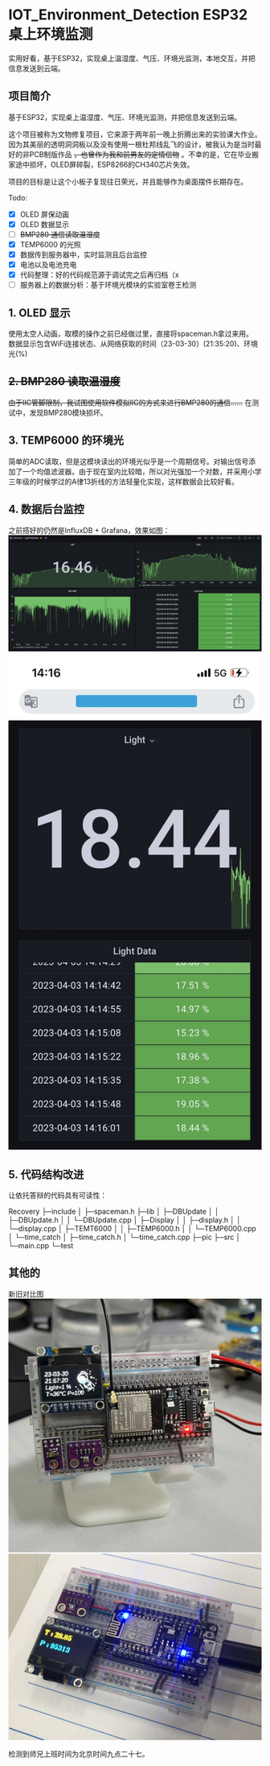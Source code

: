 # IOT_Environment_Detection ESP32桌上环境监测
实用好看，基于ESP32，实现桌上温湿度、气压、环境光监测，本地交互，并把信息发送到云端。

## 项目简介

基于ESP32，实现桌上温湿度、气压、环境光监测，并把信息发送到云端。

这个项目被称为文物修复项目，它来源于两年前一晚上折腾出来的实验课大作业。因为其美丽的透明洞洞板以及没有使用一根杜邦线乱飞的设计，被我认为是当时最好的非PCB制版作品 ~~，也曾作为我和前男友的定情信物~~ 。不幸的是，它在毕业搬家途中损坏，OLED屏碎裂，ESP8266的CH340芯片失效。

项目的目标是让这个小板子复现往日荣光，并且能够作为桌面摆件长期存在。

Todo:

- [x] OLED 屏保动画
- [x] OLED 数据显示
- [ ] ~~BMP280 通信读取温湿度~~
- [x] TEMP6000 的光照
- [x] 数据传到服务器中，实时监测且后台监控
- [x] 电池以及电池充电
- [x] 代码整理：好的代码规范源于调试完之后再归档（x
- [ ] 服务器上的数据分析：基于环境光模块的实验室卷王检测

## 1. OLED 显示
使用太空人动画，取模的操作之前已经做过里，直接将spaceman.h拿过来用。
数据显示包含WiFi连接状态、从网络获取的时间（23-03-30）(21:35:20)、环境光(%)

## ~~2. BMP280 读取温湿度~~

~~由于IIC管脚限制，我试图使用软件模拟IIC的方式来进行BMP280的通信……~~
在测试中，发现BMP280模块损坏。

## 3. TEMP6000 的环境光
简单的ADC读取，但是这模块读出的环境光似乎是一个周期信号。对输出信号添加了一个均值滤波器。由于现在室内比较暗，所以对光强加一个对数，并采用小学三年级的时候学过的A律13折线的方法轻量化实现，这样数据会比较好看。

## 4. 数据后台监控
之前搭好的仍然是InfluxDB + Grafana，效果如图：
![Grafanachrome](pic/GrafanaChrome.png)
![Grafana](pic/GrafanaPhone.jpg)

## 5. 代码结构改进
让依托答辩的代码具有可读性：

Recovery
├─include
│  ├─spaceman.h
├─lib
│  ├─DBUpdate
│  │  ├─DBUpdate.h
│  │  └─DBUpdate.cpp
│  ├─Display
│  │  ├─display.h
│  │  └─display.cpp
│  ├─TEMT6000
│  │  ├─TEMP6000.h
│  │  └─TEMP6000.cpp
│  └─time_catch
│     ├─time_catch.h
│     └─time_catch.cpp
├─pic
├─src
│  └─main.cpp
└─test


## 其他的
新旧对比图
![New](pic/New%20one.jpg)
![Old](pic/Old%20one.jpg)

检测到师兄上班时间为北京时间九点二十七。